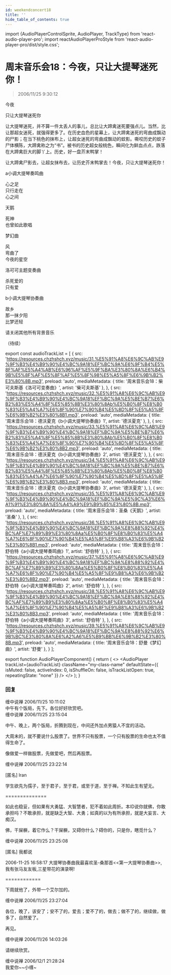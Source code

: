```yaml
---
id: weekendconcert18
title: ''
hide_table_of_contents: true
---
```


import {AudioPlayerControlSprite, AudioPlayer, TrackType} from 'react-audio-player-pro';
import reactAudioPlayerProStyle from 'react-audio-player-pro/dist/style.css';

# 周末音乐会18：今夜，只让大提琴迷死你！

> 2006/11/25 9:30:12

<div style={{color: '#FF0000', fontWeight: '500', fontSize: 'xxx-large', lineHeight: '130%', textAlign: 'center', marginBottom: '30px'}}>

今夜
 
只让大提琴迷死你
</div>

让大提琴迷死，并不算一件太丢人的事儿，总比让大蹄禽迷死要强点儿。当然，比让那超女迷死，就强得更多了。在历史血色的星幕上，让大蹄禽迷死的弯曲成飘动的尸影；在当下桃色的抹布上，让超女迷死的弯曲成飘动的蚊影。嘶咬历史的蚊子尸体横陈，大蹄禽称之为“书”。被书的历史超女般桃色，瞬间化为鲜血点点，跌落在大蹄禽巨大的脚丫上。历史，好一盘芥末鸭掌！

让大蹄禽尸影去，让超女抹布去，让历史芥末鸭掌去！今夜，只让大提琴迷死你！

<div style={{textAlign: 'center', fontSize: 'large'}}>
<div style={{color: '#FF0000', fontWeight: '500', fontSize: 'x-large', lineHeight: '120%', marginTop: '20px',  marginBottom: '10px'}}> 
a小调大提琴奏鸣曲
</div>
 
心之足<br/>
只行走在<br/>
心之间

<div style={{color: '#FF0000', fontWeight: '500', fontSize: 'x-large', lineHeight: '120%', marginTop: '20px'}}> 

天鹅
</div>
 
死神<br/>
也曾如此歌唱

<div style={{color: '#FF0000', fontWeight: '500', fontSize: 'x-large', lineHeight: '120%', marginTop: '20px',  marginBottom: '10px'}}> 

梦幻曲
</div>
 
风<br/>
弯曲了<br/>
今夜的星空

<div style={{color: '#FF0000', fontWeight: '500', fontSize: 'x-large', lineHeight: '120%', marginTop: '20px',  marginBottom: '10px'}}> 

洛可可主题变奏曲
</div>
 
杀死爱的<br/>
只有爱

<div style={{color: '#FF0000', fontWeight: '500', fontSize: 'x-large', lineHeight: '120%', marginTop: '20px',  marginBottom: '10px'}}> 

b小调大提琴协奏曲
</div>
 
故乡<br/>
那一抹夕阳<br/>
比梦还轻
 
 <div style={{ fontWeight: '500', fontSize: '24px', lineHeight: '120%', marginTop: '20px',  marginBottom: '10px'}}> 
       
请关闭其他所有背景音乐
</div>
</div>
 
（待续）

export const audioTrackList = [
 {
    src: 'https://resources.chzhshch.xyz/music/31.%E5%91%A8%E6%9C%AB%E9%9F%B3%E4%B9%90%E4%BC%9A18%EF%BC%9A%E6%9F%B4%E5%8F%AF%E5%A4%AB%E6%96%AF%E5%9F%BA%E3%80%8A%E6%B4%9B%E5%8F%AF%E5%8F%AF%E5%8F%98%E5%A5%8F%E6%9B%B2%E3%80%8B.mp3',
    preload: 'auto',
    mediaMetadata: {
      title: '周末音乐会18：柴可夫斯基《洛可可变奏曲》',
      artist: '柴可夫斯基'
    },
  },
  {
    src: 'https://resources.chzhshch.xyz/music/32.%E5%91%A8%E6%9C%AB%E9%9F%B3%E4%B9%90%E4%BC%9A18%EF%BC%9A%E5%BE%B7%E6%B2%83%E5%A4%8F%E5%85%8B%E3%80%8Ab%E5%B0%8F%E8%B0%83%E5%A4%A7%E6%8F%90%E7%90%B4%E5%8D%8F%E5%A5%8F%E6%9B%B2%E3%80%8B1.mp3',
    preload: 'auto',
    mediaMetadata: {
      title: '周末音乐会18：德沃夏克《b小调大提琴协奏曲》1',
      artist: '德沃夏克'
    },
  },
  {
    src: 'https://resources.chzhshch.xyz/music/33.%E5%91%A8%E6%9C%AB%E9%9F%B3%E4%B9%90%E4%BC%9A18%EF%BC%9A%E5%BE%B7%E6%B2%83%E5%A4%8F%E5%85%8B%E3%80%8Ab%E5%B0%8F%E8%B0%83%E5%A4%A7%E6%8F%90%E7%90%B4%E5%8D%8F%E5%A5%8F%E6%9B%B2%E3%80%8B2.mp3',
    preload: 'auto',
    mediaMetadata: {
      title: '周末音乐会18：德沃夏克《b小调大提琴协奏曲》2',
      artist: '德沃夏克'
    },
  },
  {
    src: 'https://resources.chzhshch.xyz/music/34.%E5%91%A8%E6%9C%AB%E9%9F%B3%E4%B9%90%E4%BC%9A18%EF%BC%9A%E5%BE%B7%E6%B2%83%E5%A4%8F%E5%85%8B%E3%80%8Ab%E5%B0%8F%E8%B0%83%E5%A4%A7%E6%8F%90%E7%90%B4%E5%8D%8F%E5%A5%8F%E6%9B%B2%E3%80%8B3.mp3',
    preload: 'auto',
    mediaMetadata: {
      title: '周末音乐会18：德沃夏克《b小调大提琴协奏曲》3',
      artist: '德沃夏克'
    },
  },
  {
    src: 'https://resources.chzhshch.xyz/music/35.%E5%91%A8%E6%9C%AB%E9%9F%B3%E4%B9%90%E4%BC%9A18%EF%BC%9A%E5%9C%A3%E6%A1%91%E3%80%8A%E5%A4%A9%E9%B9%85%E3%80%8B.mp3',
    preload: 'auto',
    mediaMetadata: {
      title: '周末音乐会18：圣桑《天鹅》',
      artist: '圣桑'
    },
  },
  {
    src: 'https://resources.chzhshch.xyz/music/36.%E5%91%A8%E6%9C%AB%E9%9F%B3%E4%B9%90%E4%BC%9A18%EF%BC%9A%E8%88%92%E4%BC%AF%E7%89%B9%E3%80%8Aa%E5%B0%8F%E8%B0%83%E5%A4%A7%E6%8F%90%E7%90%B4%E5%A5%8F%E9%B8%A3%E6%9B%B2%E3%80%8B1.mp3',
    preload: 'auto',
    mediaMetadata: {
      title: '周末音乐会18：舒伯特《a小调大提琴奏鸣曲》1',
      artist: '舒伯特'
    },
  },
  {
    src: 'https://resources.chzhshch.xyz/music/37.%E5%91%A8%E6%9C%AB%E9%9F%B3%E4%B9%90%E4%BC%9A18%EF%BC%9A%E8%88%92%E4%BC%AF%E7%89%B9%E3%80%8Aa%E5%B0%8F%E8%B0%83%E5%A4%A7%E6%8F%90%E7%90%B4%E5%A5%8F%E9%B8%A3%E6%9B%B2%E3%80%8B2.mp3',
    preload: 'auto',
    mediaMetadata: {
      title: '周末音乐会18：舒伯特《a小调大提琴奏鸣曲》2',
      artist: '舒伯特'
    },
  },
  {
    src: 'https://resources.chzhshch.xyz/music/38.%E5%91%A8%E6%9C%AB%E9%9F%B3%E4%B9%90%E4%BC%9A18%EF%BC%9A%E8%88%92%E4%BC%AF%E7%89%B9%E3%80%8Aa%E5%B0%8F%E8%B0%83%E5%A4%A7%E6%8F%90%E7%90%B4%E5%A5%8F%E9%B8%A3%E6%9B%B2%E3%80%8B3.mp3',
    preload: 'auto',
    mediaMetadata: {
      title: '周末音乐会18：舒伯特《a小调大提琴奏鸣曲》3',
      artist: '舒伯特'
    },
  },
  {
    src: 'https://resources.chzhshch.xyz/music/39.%E5%91%A8%E6%9C%AB%E9%9F%B3%E4%B9%90%E4%BC%9A18%EF%BC%9A%E8%88%92%E6%9B%BC%E3%80%8A%E6%A2%A6%E5%B9%BB%E6%9B%B2%E3%80%8B.mp3',
    preload: 'auto',
    mediaMetadata: {
      title: '周末音乐会18：舒曼《梦幻曲》',
      artist: '舒曼'
    },
  }
];

export function AudioPlayerComponent() {
  return (
    <>
      <AudioPlayerControlSprite/>
      <AudioPlayer
        trackList={audioTrackList}
        className="my-class-name"
        defaultState={{
          isMuted: false,
          activeIndex: 0,
          isShuffleOn: false,
          isTrackListOpen: true,
          repeatingState: "none"
        }}
      />
    </>
  );
}

<AudioPlayerComponent />

### 回复

<div class='blog-comment'>
<span class='blog-comment-chan'>缠中说禅</span> 2006/11/25 10:11:02<br/>
中午有个饭局，先下。各位好好欣赏吧。
</div>

<div class='blog-comment'>
<span class='blog-comment-chan'>缠中说禅</span> 2006/11/25 23:15:04<br/>

中午、晚上，两个饭局，折腾到现在，中间还外加点男猿人不宜的活动。

大周末的，就不要说什么股票了。世界不只有股票，一个只有股票的生命也太不值得生命了。

像做爱一样做股票，先做爱吧，然后再股票。
</div>

<div class='blog-comment'>
<span class='blog-comment-chan'>缠中说禅</span> 2006/11/25 23:22:14<br/>

[匿名] lran 

学生欲先为孺子，至于君子，至于君，或至于道，至于禅。不知此生有望无。

==============

如此也稳妥，但如果有大勇猛、大智慧者，犯不着如此周折。本ID说你就佛，你敢承担吗？不敢承担，就是缺乏大智、大勇；如真的以为有所承担，就是大妄言、大痴汉。

 佛，干屎橛，着它作么？干屎橛，又碍你什么？碍你的，只是你，瞎觅什么？
</div>

<div class='blog-comment'>
<span class='blog-comment-chan'>缠中说禅</span> 2006/11/25 23:25:08<br/>

[匿名] 我都说 

 
2006-11-25 16:58:17 
大提琴协奏曲我最喜欢圣-桑那首<<第一大提琴协奏曲>>,我有张马友友板,三星带花的演录啊! 
 
============

下周就他了，外带一个艾尔加的。
</div>

<div class='blog-comment'>
<span class='blog-comment-chan'>缠中说禅</span> 2006/11/25 23:27:04<br/>

各位，晚了，该安了；安不了的，爱去；爱不了的，做去；做不了的，继续做，做多了，自然爱了。

再见。
</div>

<div class='blog-comment'>
<span class='blog-comment-chan'>缠中说禅</span> 2006/11/26 14:03:26<br/>

请继续欣赏。
</div>

<div class='blog-comment'>
<span class='blog-comment-chan'>缠中说禅</span> 2006/12/1 21:28:24<br/>
我爱你~~小缠~
</div>